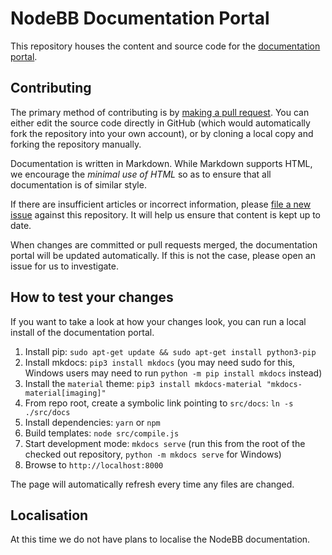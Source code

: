 # NodeBB Documentation Portal

This repository houses the content and source code for the [documentation portal](//docs.nodebb.org).

## Contributing

The primary method of contributing is by [making a pull request](https://github.com/NodeBB/docs/pulls). You can either edit the source code directly in GitHub (which would automatically fork the repository into your own account), or by cloning a local copy and forking the repository manually.

Documentation is written in Markdown. While Markdown supports HTML, we encourage the _minimal use of HTML_ so as to ensure that all documentation is of similar style.

If there are insufficient articles or incorrect information, please [file a new issue](https://github.com/NodeBB/docs/issues/new) against this repository. It will help us ensure that content is kept up to date.

When changes are committed or pull requests merged, the documentation portal will be updated automatically. If this is not the case, please open an issue for us to investigate.

## How to test your changes

If you want to take a look at how your changes look, you can run a local install of the documentation portal.

1. Install pip: `sudo apt-get update && sudo apt-get install python3-pip`
1. Install mkdocs: `pip3 install mkdocs` (you may need sudo for this, Windows users may need to run `python -m pip install mkdocs` instead)
1. Install the `material` theme: `pip3 install mkdocs-material "mkdocs-material[imaging]"`
1. From repo root, create a symbolic link pointing to `src/docs`: `ln -s ./src/docs`
1. Install dependencies: `yarn` or `npm`
1. Build templates: `node src/compile.js`
1. Start development mode: `mkdocs serve` (run this from the root of the checked out repository, `python -m mkdocs serve` for Windows)
1. Browse to `http://localhost:8000`

The page will automatically refresh every time any files are changed.

## Localisation

At this time we do not have plans to localise the NodeBB documentation.